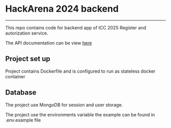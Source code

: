 # HackArena 2024 backend
---
This repo contains code for backend app of ICC 2025 Register and autorization service.

The API documentation can be view [here](https://01register-test-g4hna7gsdae7fah9.westeurope-01.azurewebsites.net/register/docs) 

## Project set up

Project contains Dockerfile and is configured to run as stateless docker container  


## Database

The project use MongoDB for session and user storage.

The project use the environments variable the example can be found in .env.example file
